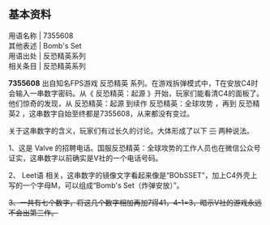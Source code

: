 **基本资料**  
---  
用语名称  |  7355608   
其他表述  |  Bomb's Set   
用语出处  |  反恐精英系列   
相关条目  |  反恐精英系列   
  
**7355608** 出自知名FPS游戏  反恐精英  系列。在游戏拆弹模式中，T在安放C4时会输入一串数字密码。从《  反恐精英：起源
》开始，玩家们能看清C4的面板了。他们惊奇的发现，从  反恐精英：起源  到续作  反恐精英：全球攻势  ，再到  反恐精英2
，这串数字自始至终都是7355608，从来都没有变过。

关于这串数字的含义，玩家们有过长久的讨论。大体形成了以下 ~~三~~ 两种说法。

1、这是  Valve  的招聘电话。国服反恐精英：全球攻势的工作人员也在微信公众号证实，这串数字以前确实是V社的一个电话号码。

2、  Leet语  相关，这串数字的镜像文字看起来像是“BObSSET”，加上C4外壳上写的一个字母M，可以组成“Bomb's Set（炸弹安放）”。

~~3、一共有七个数字，将这几个数字相加再加7得41，4-1=3，暗示V社的游戏永远不会出第三作。~~

